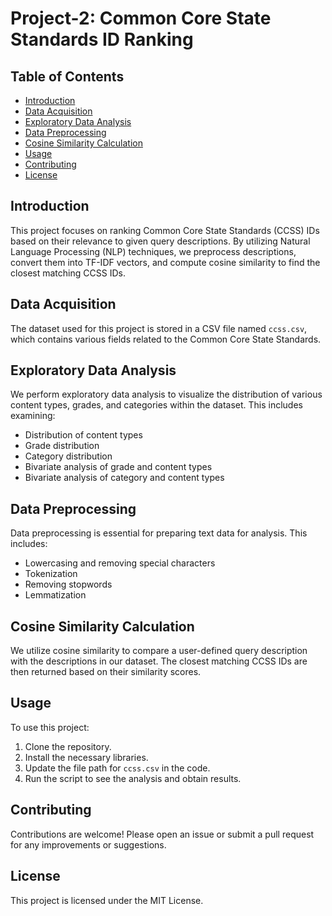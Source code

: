 # Project-2: Common Core State Standards ID Ranking

## Table of Contents
- [Introduction](#introduction)
- [Data Acquisition](#data-acquisition)
- [Exploratory Data Analysis](#exploratory-data-analysis)
- [Data Preprocessing](#data-preprocessing)
- [Cosine Similarity Calculation](#cosine-similarity-calculation)
- [Usage](#usage)
- [Contributing](#contributing)
- [License](#license)

## Introduction
This project focuses on ranking Common Core State Standards (CCSS) IDs based on their relevance to given query descriptions. By utilizing Natural Language Processing (NLP) techniques, we preprocess descriptions, convert them into TF-IDF vectors, and compute cosine similarity to find the closest matching CCSS IDs.

## Data Acquisition
The dataset used for this project is stored in a CSV file named `ccss.csv`, which contains various fields related to the Common Core State Standards.

## Exploratory Data Analysis
We perform exploratory data analysis to visualize the distribution of various content types, grades, and categories within the dataset. This includes examining:
- Distribution of content types
- Grade distribution
- Category distribution
- Bivariate analysis of grade and content types
- Bivariate analysis of category and content types

## Data Preprocessing
Data preprocessing is essential for preparing text data for analysis. This includes:
- Lowercasing and removing special characters
- Tokenization
- Removing stopwords
- Lemmatization

## Cosine Similarity Calculation
We utilize cosine similarity to compare a user-defined query description with the descriptions in our dataset. The closest matching CCSS IDs are then returned based on their similarity scores.

## Usage
To use this project:
1. Clone the repository.
2. Install the necessary libraries.
3. Update the file path for `ccss.csv` in the code.
4. Run the script to see the analysis and obtain results.

## Contributing
Contributions are welcome! Please open an issue or submit a pull request for any improvements or suggestions.

## License
This project is licensed under the MIT License.
